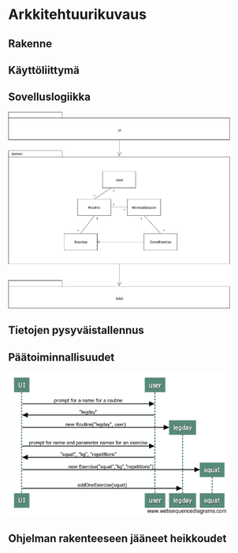 # Arkkitehtuurikuvaus

## Rakenne

## Käyttöliittymä

## Sovelluslogiikka
<img src="https://github.com/sainikumara/otm-harjoitustyo/blob/master/worksheetout/documentation/otm-project-class-diagram.png" width="450">

## Tietojen pysyväistallennus

## Päätoiminnallisuudet
<img src="https://github.com/sainikumara/otm-harjoitustyo/blob/master/worksheetout/documentation/sequence_diagram-01.png" width="450">

## Ohjelman rakenteeseen jääneet heikkoudet
